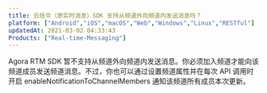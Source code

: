 ```yaml
---
title: 云信令（原实时消息）SDK 支持从频道外向频道内发送消息吗？
platform: ["Android","iOS","macOS","Web","Windows","Linux","RESTful"]
updatedAt: 2021-03-02 04:33:43
Products: ["Real-time-Messaging"]
---
```

Agora RTM SDK 暂不支持从频道外向频道内发送消息。你必须加入频道才能向该频道成员发送频道消息。不过，你也可以通过设置频道属性并在每次 API 调用时开启 enableNotificationToChannelMembers 通知该频道所有成员本次更新。